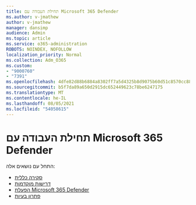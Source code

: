 ```yaml
---
title: תחילת העבודה עם Microsoft 365 Defender
ms.author: v-jmathew
author: v-jmathew
manager: dansimp
audience: Admin
ms.topic: article
ms.service: o365-administration
ROBOTS: NOINDEX, NOFOLLOW
localization_priority: Normal
ms.collection: Adm_O365
ms.custom:
- "9000760"
- "7391"
ms.openlocfilehash: 4dfe82d88b6884a8302ff7a5d4325b8d9075b60d51c8570cc88470d9ee222895
ms.sourcegitcommit: b5f7da89a650d2915dc652449623c78be6247175
ms.translationtype: MT
ms.contentlocale: he-IL
ms.lasthandoff: 08/05/2021
ms.locfileid: "54058615"
---
```

# <a name="get-started-with-microsoft-365-defender"></a>תחילת העבודה עם Microsoft 365 Defender

התחל עם נושאים אלה:

- [סקירה כללית](https://docs.microsoft.com/microsoft-365/security/mtp/microsoft-threat-protection)
- [דרישות מוקדמות](https://docs.microsoft.com/microsoft-365/security/mtp/prerequisites)
- [הפעלת Microsoft 365 Defender](https://docs.microsoft.com/microsoft-365/security/mtp/mtp-enable)
- [פתרון בעיות](https://docs.microsoft.com/microsoft-365/security/mtp/troubleshoot)

